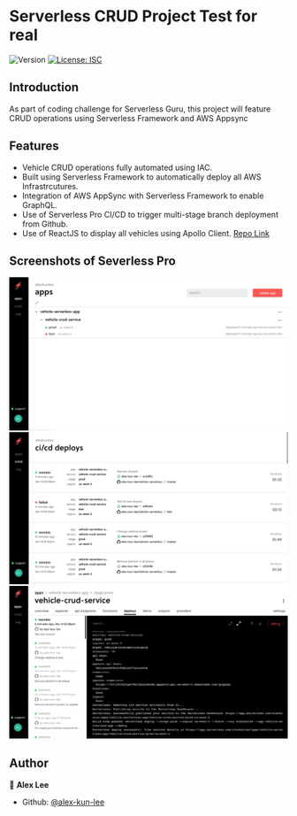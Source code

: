 <h1>Serverless CRUD Project Test for real</h1>
<p>
  <img alt="Version" src="https://img.shields.io/badge/version-1.0.0-blue.svg?cacheSeconds=2592000" />
  <a href="#" target="_blank">
    <img alt="License: ISC" src="https://img.shields.io/badge/License-ISC-yellow.svg" />
  </a>
</p>

## Introduction

As part of coding challenge for Serverless Guru, this project will feature CRUD operations using Serverless Framework and AWS Appsync

## Features

- Vehicle CRUD operations fully automated using IAC.
- Built using Serverless Framework to automatically deploy all AWS Infrastrcutures.
- Integration of AWS AppSync with Serverless Framework to enable GraphQL.
- Use of Serverless Pro CI/CD to trigger multi-stage branch deployment from Github.
- Use of ReactJS to display all vehicles using Apollo Client. [Repo Link](https://github.com/alex-kun-lee/vehicle-react-app)

## Screenshots of Severless Pro
<img src="src/img/img1.png" width="700"/>
<img src="src/img/img2.png" width="700"/>
<img src="src/img/img3.png" width="700"/>

## Author

👤 **Alex Lee**


* Github: [@alex-kun-lee](https://github.com/alex-kun-lee)